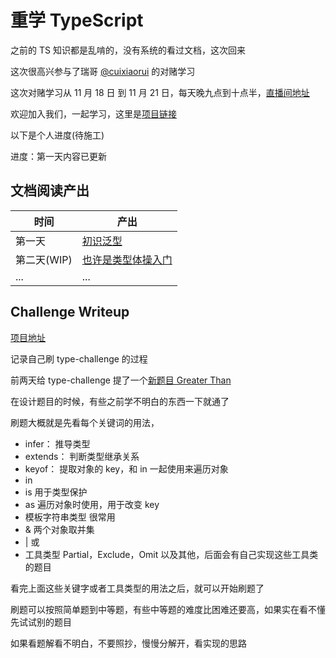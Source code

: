 # 重学 TypeScript

之前的 TS 知识都是乱啃的，没有系统的看过文档，这次回来

这次很高兴参与了瑞哥 [@cuixiaorui](https://github.com/cuixiaorui) 的对赌学习

这次对赌学习从 11 月 18 日 到 11 月 21 日，每天晚九点到十点半，[直播间地址](https://live.bilibili.com/21877310)

欢迎加入我们，一起学习，这里是[项目链接](https://github.com/cuixiaorui/study-every-day/tree/main/bet)

以下是个人进度(待施工)

进度：第一天内容已更新

## 文档阅读产出

| 时间        | 产出                                 |
| ----------- | ------------------------------------ |
| 第一天      | [初识泛型](day1/README.md)           |
| 第二天(WIP) | [也许是类型体操入门](day2/README.md) |
| ...         | ...                                  |

 <!--   | 第三天(WIP)                | [day3/README.md](day3/README.md) | -->
 <!--   | 第四天(WIP)                | [day4/README.md](day4/README.md) | -->

## Challenge Writeup

[项目地址](https://github.com/ch3cknull/tsChallengeWriteup)

记录自己刷 type-challenge 的过程

前两天给 type-challenge 提了一个[新题目 Greater Than](https://github.com/type-challenges/type-challenges/blob/master/questions/4425-medium-greater-than/README.md)

在设计题目的时候，有些之前学不明白的东西一下就通了

刷题大概就是先看每个关键词的用法，

- infer： 推导类型
- extends： 判断类型继承关系
- keyof： 提取对象的 key，和 in 一起使用来遍历对象
- in
- is 用于类型保护
- as 遍历对象时使用，用于改变 key
- 模板字符串类型 很常用
- & 两个对象取并集
- | 或
- 工具类型 Partial，Exclude，Omit 以及其他，后面会有自己实现这些工具类的题目

看完上面这些关键字或者工具类型的用法之后，就可以开始刷题了

刷题可以按照简单题到中等题，有些中等题的难度比困难还要高，如果实在看不懂先试试别的题目

如果看题解看不明白，不要照抄，慢慢分解开，看实现的思路
